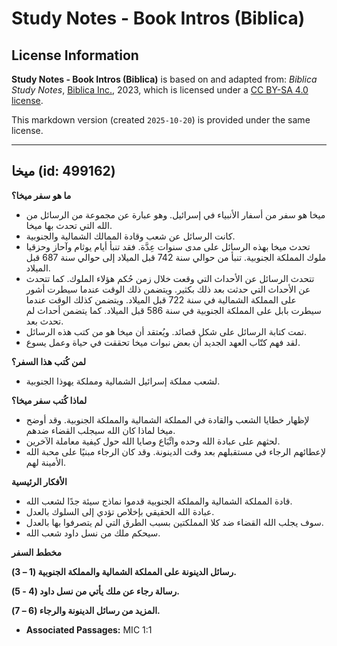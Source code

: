 # Study Notes - Book Intros (Biblica)

## License Information

**Study Notes - Book Intros (Biblica)** is based on and adapted from: _Biblica Study Notes_, [Biblica Inc.](https://www.biblica.com/), 2023, which is licensed under a [CC BY-SA 4.0 license](https://creativecommons.org/licenses/by-sa/4.0/legalcode.en).

This markdown version (created `2025-10-20`) is provided under the same license.



--------------------------------

## ميخا (id: 499162)

**ما هو سفر ميخا؟**

* ميخا هو سفر من أسفار الأنبياء في إسرائيل. وهو عبارة عن مجموعة من الرسائل من الله التي تحدث بها ميخا.
* كانت الرسائل عن شعب وقادة الممالك الشمالية والجنوبية.
* تحدث ميخا بهذه الرسائل على مدى سنوات عِدَّة. فقد تنبأ أيام يوثام وآحاز وحزقيا ملوك المملكة الجنوبية. تنبأ من حوالي سنة 742 قبل الميلاد إلى حوالي سنة 687 قبل الميلاد.
* تتحدث الرسائل عن الأحداث التي وقعت خلال زمن حُكم هؤلاء الملوك. كما تتحدث عن الأحداث التي حدثت بعد ذلك بكثير. ويتضمن ذلك الوقت عندما سيطرت أشور على المملكة الشمالية في سنة 722 قبل الميلاد. ويتضمن كذلك الوقت عندما سيطرت بابل على المملكة الجنوبية في سنة 586 قبل الميلاد. كما يتضمن أحداث لم تحدث بعد.
* تمت كتابة الرسائل على شكل قصائد. ويُعتقد أن ميخا هو من كتب هذه الرسائل.
* لقد فهم كتّاب العهد الجديد أن بعض نبوات ميخا تحققت في حياة وعمل يسوع.

**لمن كُتب هذا السفر؟**

* لشعب مملكة إسرائيل الشمالية ومملكة يهوذا الجنوبية.

**لماذا كُتب سفر ميخا؟**

* لإظهار خطايا الشعب والقادة في المملكة الشمالية والمملكة الجنوبية. وقد أوضح ميخا لماذا كان الله سيجلب القضاء ضدهم.
* لحثهم على عبادة الله وحده واتِّبَاع وصايا الله حول كيفية معاملة الآخرين.
* لإعطائهم الرجاء في مستقبلهم بعد وقت الدينونة. وقد كان الرجاء مبنيًا على محبة الله الأمينة لهم.

**الأفكار الرئيسية**

* قادة المملكة الشمالية والمملكة الجنوبية قدموا نماذج سيئة جدًا لشعب الله.
* عبادة الله الحقيقي بإخلاص تؤدي إلى السلوك بالعدل.
* سوف يجلب الله القضاء ضد كلا المملكتين بسبب الطرق التي لم يتصرفوا بها بالعدل.
* سيحكم ملك من نسل داود شعب الله.

**مخطط السفر**

**رسائل الدينونة على المملكة الشمالية والمملكة الجنوبية (1 – 3\).**

**رسالة رجاء عن ملك يأتي من نسل داود (4 \- 5\).**

**المزيد من رسائل الدينونة والرجاء (6 ­– 7\).**

* **Associated Passages:** MIC 1:1

